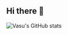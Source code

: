 ## Hi there 👋

![Vasu's GitHub stats](https://github-readme-stats.vercel.app/api?username=vgurram-eightfold&count_private=true&show_icons=true&theme=vue-dark)

<!--
**vgurram-eightfold/vgurram-eightfold** is a ✨ _special_ ✨ repository because its `README.md` (this file) appears on your GitHub profile.

Here are some ideas to get you started:

- 🔭 I’m currently working on ...
- 🌱 I’m currently learning ...
- 👯 I’m looking to collaborate on ...
- 🤔 I’m looking for help with ...
- 💬 Ask me about ...
- 📫 How to reach me: ...
- 😄 Pronouns: ...
- ⚡ Fun fact: ...
-->

